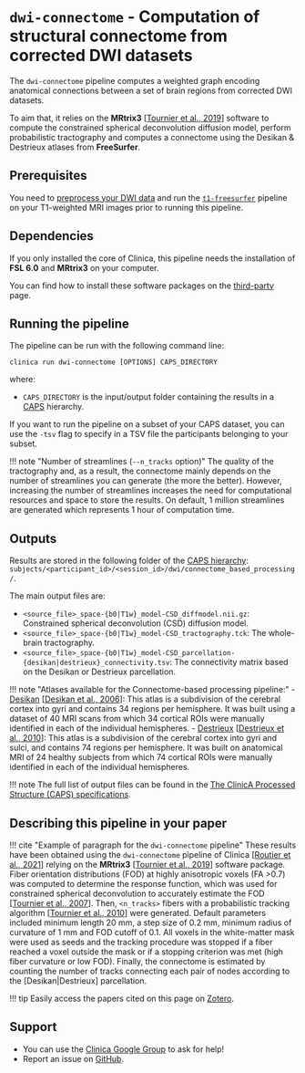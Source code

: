 # `dwi-connectome` - Computation of structural connectome from corrected DWI datasets

The `dwi-connectome` pipeline computes a weighted graph encoding anatomical connections between a set of brain regions from corrected DWI datasets.

To aim that, it relies on the **MRtrix3** [[Tournier et al., 2019](https://doi.org/10.1016/j.neuroimage.2019.116137)] software to compute the constrained spherical deconvolution diffusion model, perform probabilistic tractography and computes a connectome using the Desikan & Destrieux atlases from **FreeSurfer**.

## Prerequisites

You need to [preprocess your DWI data](../DWI_Preprocessing) and run the [`t1-freesurfer`](../T1_FreeSurfer) pipeline on your T1-weighted MRI images prior to running this pipeline.

## Dependencies
<!-- If you installed the docker image of Clinica, nothing is required.-->

If you only installed the core of Clinica, this pipeline needs the installation of **FSL 6.0** and **MRtrix3** on your computer.

You can find how to install these software packages on the [third-party](../../Third-party) page.

## Running the pipeline

The pipeline can be run with the following command line:

```Text
clinica run dwi-connectome [OPTIONS] CAPS_DIRECTORY
```

where:

- `CAPS_DIRECTORY` is the input/output folder containing the results in a [CAPS](../../CAPS/Introduction) hierarchy.

If you want to run the pipeline on a subset of your CAPS dataset, you can use the `-tsv` flag to specify in a TSV file the participants belonging to your subset.

!!! note "Number of streamlines (`--n_tracks` option)"
    The quality of the tractography and, as a result, the connectome mainly depends on the number of streamlines you can generate (the more the better).
    However, increasing the number of streamlines increases the need for computational resources and space to store the results.
    On default, 1 million streamlines are generated which represents 1 hour of computation time.

## Outputs

Results are stored in the following folder of the
[CAPS hierarchy](../../CAPS/Specifications):
`subjects/<participant_id>/<session_id>/dwi/connectome_based_processing/`.

The main output files are:

- `<source_file>_space-{b0|T1w}_model-CSD_diffmodel.nii.gz`:
Constrained spherical deconvolution (CSD) diffusion model.
- `<source_file>_space-{b0|T1w}_model-CSD_tractography.tck`:
The whole-brain tractography.
- `<source_file>_space-{b0|T1w}_model-CSD_parcellation-{desikan|destrieux}_connectivity.tsv`:
The connectivity matrix based on the Desikan or Destrieux parcellation.

!!! note "Atlases available for the Connectome-based processing pipeline:"
    - [Desikan](https://surfer.nmr.mgh.harvard.edu/fswiki/CorticalParcellation)
    [[Desikan et al., 2006](https://doi.org/10.1016/j.neuroimage.2006.01.021)]:
    This atlas is a subdivision of the cerebral cortex into gyri and contains 34 regions per hemisphere.
    It was built using a dataset of 40 MRI scans from which 34 cortical ROIs were manually identified in each of the individual hemispheres.
    - [Destrieux](https://surfer.nmr.mgh.harvard.edu/fswiki/CorticalParcellation)
    [[Destrieux et al., 2010](https://dx.doi.org/10.1016%2Fj.neuroimage.2010.06.010)]:
    This atlas is a subdivision of the cerebral cortex into gyri and sulci, and contains 74 regions per hemisphere.
    It was built on anatomical MRI of 24 healthy subjects from which 74 cortical ROIs were manually identified in each of the individual hemispheres.

!!! note
    The full list of output files can be found in the [The ClinicA Processed Structure (CAPS) specifications](../../CAPS/Specifications).

<!--## Visualization of the results-->

<!--
We advise you to use the following commands to visualize the tractography results of a given subject using `mrview` utility:

```shell
caps_directory= # Example: "MY_DATASET_CAPS"
participant_id= # Example: "sub-CLNC01"
session_id= # Example: "ses-M000"
atlas_label= # Example: "desikan"

mrview -mode 2 \
        -load                   ${caps_directory}/subjects/${participant_id}/${session_id}/dwi/preprocessing/${participant_id}_${session_id}_preproc.nii.gz \
        -tractography.load      ${caps_directory}/subjects/${participant_id}/${session_id}/dwi/connectome_based_processing/*_tractography.tck \
        -odf.load_sh            ${caps_directory}/subjects/${participant_id}/${session_id}/dwi/connectome_based_processing/*_FOD.mif \
        -connectome.init        ${caps_directory}/subjects/${participant_id}/${session_id}/dwi/connectome_based_processing/*_parcellation-${atlas_label}_node.nii.gz \
        -connectome.load        ${caps_directory}/subjects/${participant_id}/${session_id}/dwi/connectome_based_processing/*_parcellation-${atlas_label}_connectivity.tsv
```

Do not forget to fill in the missing information (after the `=` signs) and do not hesitate to remove lines of the `mrview` command that you may not be interested in or that may take to much time to load.
-->

## Describing this pipeline in your paper

!!! cite "Example of paragraph for the `dwi-connectome` pipeline"
    These results have been obtained using the `dwi-connectome` pipeline of Clinica
    [[Routier et al., 2021](https://doi.org/10.3389/fninf.2021.689675)] relying on the **MRtrix3**
    [[Tournier et al., 2019](https://doi.org/10.1016/j.neuroimage.2019.116137)] software package.
    Fiber orientation distributions (FOD) at highly anisotropic voxels (FA >0.7) was computed to determine the response function, which was used for constrained spherical deconvolution to accurately estimate the FOD [[Tournier et al., 2007](https://doi.org/10.1016/j.neuroimage.2007.02.016)].
    Then, `<n_tracks>` fibers with a probabilistic tracking algorithm [[Tournier et al., 2010](https://cds.ismrm.org/protected/10MProceedings/files/1670_4298.pdf)] were generated.
    Default parameters included minimum length 20 mm, a step size of 0.2 mm, minimum radius of curvature of 1 mm and FOD cutoff of 0.1.
    All voxels in the white-matter mask were used as seeds and the tracking procedure was stopped if a fiber reached a voxel outside the mask or if a stopping criterion was met (high fiber curvature or low FOD).
    Finally, the connectome is estimated by counting the number of tracks connecting each pair of nodes according to the [Desikan|Destrieux] parcellation.

!!! tip
    Easily access the papers cited on this page on [Zotero](https://www.zotero.org/groups/2240070/clinica_aramislab/items/collectionKey/UJRXE4AP).

## Support

- You can use the [Clinica Google Group](https://groups.google.com/forum/#!forum/clinica-user) to ask for help!
- Report an issue on [GitHub](https://github.com/aramis-lab/clinica/issues).
